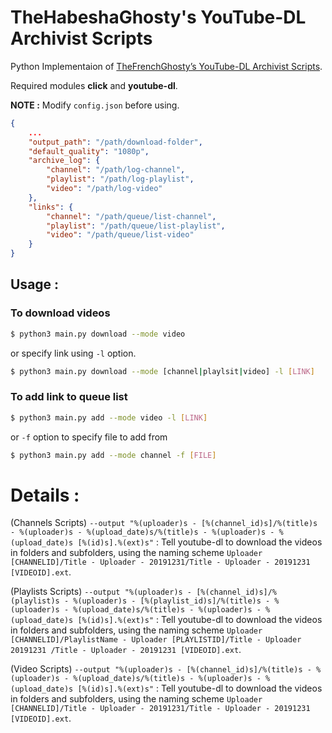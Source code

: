 # TheHabeshaGhosty's YouTube-DL Archivist Scripts

Python Implementaion of [TheFrenchGhosty’s YouTube-DL Archivist Scripts](https://github.com/TheFrenchGhosty/TheFrenchGhostys-YouTube-DL-Archivist-Scripts).

Required modules **click** and **youtube-dl**.



**NOTE :** Modify `config.json` before using.

```json
{
	...
	"output_path": "/path/download-folder",				
	"default_quality": "1080p",
	"archive_log": {
		"channel": "/path/log-channel",
		"playlist": "/path/log-playlist",
		"video": "/path/log-video"
	},
	"links": {
		"channel": "/path/queue/list-channel",
		"playlist": "/path/queue/list-playlist",
		"video": "/path/queue/list-video"
	}
}
```


## Usage :
### To download videos


``` bash
$ python3 main.py download --mode video
```
or specify link using `-l` option.

```bash
$ python3 main.py download --mode [channel|playlsit|video] -l [LINK]
```

### To add link to queue list

```bash
$ python3 main.py add --mode video -l [LINK]
```
or `-f` option to specify file to add from

```bash
$ python3 main.py add --mode channel -f [FILE]
```


# Details :

(Channels Scripts) `--output "%(uploader)s - [%(channel_id)s]/%(title)s - %(uploader)s - %(upload_date)s/%(title)s - %(uploader)s - %(upload_date)s [%(id)s].%(ext)s"` : Tell youtube-dl to download the videos in folders and subfolders, using the naming scheme `Uploader [CHANNELID]/Title - Uploader - 20191231/Title - Uploader - 20191231 [VIDEOID].ext`.

(Playlists Scripts) `--output "%(uploader)s - [%(channel_id)s]/%(playlist)s - %(uploader)s - [%(playlist_id)s]/%(title)s - %(uploader)s - %(upload_date)s/%(title)s - %(uploader)s - %(upload_date)s [%(id)s].%(ext)s"` : Tell youtube-dl to download the videos in folders and subfolders, using the naming scheme `Uploader [CHANNELID]/PlaylistName - Uploader [PLAYLISTID]/Title - Uploader 20191231 /Title - Uploader - 20191231 [VIDEOID].ext`.

(Video Scripts) `--output "%(uploader)s - [%(channel_id)s]/%(title)s - %(uploader)s - %(upload_date)s/%(title)s - %(uploader)s - %(upload_date)s [%(id)s].%(ext)s"` : Tell youtube-dl to download the videos in folders and subfolders, using the naming scheme `Uploader [CHANNELID]/Title - Uploader - 20191231/Title - Uploader - 20191231 [VIDEOID].ext`.



